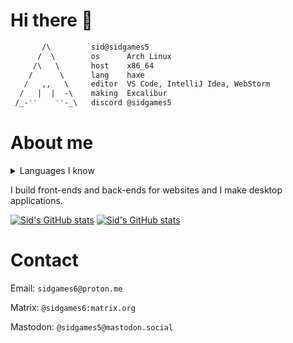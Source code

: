 <!-- github readme stats theme: blue-green -->

# Hi there 👋

```haxe
       /\         sid@sidgames5
      /  \        os      Arch Linux
     /\   \       host    x86_64
    /      \      lang    haxe
   /   ,,   \     editor  VS Code, IntelliJ Idea, WebStorm
  /   |  |  -\    making  Excalibur
 /_-''    ''-_\   discord @sidgames5
```

# About me

<details>
  <summary>Languages I know</summary>
Haxe - master<br>
HTML - expert<br>
Java - expert<br>
CSS - advanced<br>
JavaScript - advanced<br>
Python - intermediate<br>
C - basic<br>
Kotlin - basic
</details>

I build front-ends and back-ends for websites and I make desktop applications.

[![Sid's GitHub stats](https://github-readme-stats.vercel.app/api?username=sidgames5&theme=blue-green)](https://github.com/anuraghazra/github-readme-stats)
[![Sid's GitHub stats](https://github-readme-stats.vercel.app/api/top-langs/?username=sidgames5&layout=compact&theme=dracula)](https://github.com/anuraghazra/github-readme-stats)

# Contact

Email: `sidgames6@proton.me`

Matrix: `@sidgames6:matrix.org`

Mastodon: `@sidgames5@mastodon.social`
